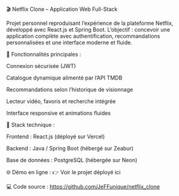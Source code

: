 🎬 Netflix Clone – Application Web Full-Stack

Projet personnel reproduisant l’expérience de la plateforme Netflix, développé avec React.js et Spring Boot.
L’objectif : concevoir une application complète avec authentification, recommandations personnalisées et une interface moderne et fluide.

🚀 Fonctionnalités principales :

Connexion sécurisée (JWT)

Catalogue dynamique alimenté par l’API TMDB

Recommandations selon l’historique de visionnage

Lecteur vidéo, favoris et recherche intégrée

Interface responsive et animations fluides

🧰 Stack technique :

Frontend : React.js (déployé sur Vercel)

Backend : Java / Spring Boot (hébergé sur Zeabur)

Base de données : PostgreSQL (hébergée sur Neon)

🌐 Démo en ligne : 👉 Voir le projet déployé ici

💻 Code source : https://github.com/JeFFunique/netflix_clone
